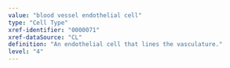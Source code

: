 ```yaml
---
value: "blood vessel endothelial cell"
type: "Cell Type"
xref-identifier: "0000071"
xref-dataSource: "CL"
definition: "An endothelial cell that lines the vasculature."
level: "4"
---
```

